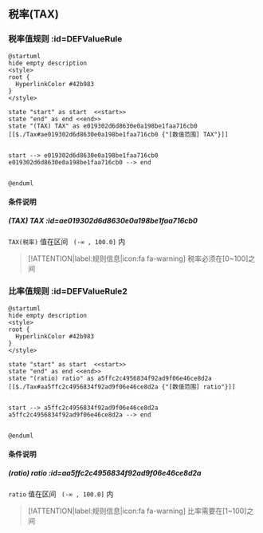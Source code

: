 ## 税率(TAX) <!-- {docsify-ignore-all} -->

   

### 税率值规则 :id=DEFValueRule

```plantuml
@startuml
hide empty description
<style>
root {
  HyperlinkColor #42b983
}
</style>

state "start" as start  <<start>>
state "end" as end <<end>>
state "(TAX) TAX" as e019302d6d8630e0a198be1faa716cb0 [[$./Tax#ae019302d6d8630e0a198be1faa716cb0 {"[数值范围] TAX"}]]


start --> e019302d6d8630e0a198be1faa716cb0 
e019302d6d8630e0a198be1faa716cb0 --> end 


@enduml
```

#### 条件说明

##### (TAX) TAX :id=ae019302d6d8630e0a198be1faa716cb0



`TAX(税率)` 值在区间 `
(-∞ , 100.0]` 内

> [!ATTENTION|label:规则信息|icon:fa fa-warning]
> 税率必须在[0~100]之间



### 比率值规则 :id=DEFValueRule2

```plantuml
@startuml
hide empty description
<style>
root {
  HyperlinkColor #42b983
}
</style>

state "start" as start  <<start>>
state "end" as end <<end>>
state "(ratio) ratio" as a5ffc2c4956834f92ad9f06e46ce8d2a [[$./Tax#aa5ffc2c4956834f92ad9f06e46ce8d2a {"[数值范围] ratio"}]]


start --> a5ffc2c4956834f92ad9f06e46ce8d2a 
a5ffc2c4956834f92ad9f06e46ce8d2a --> end 


@enduml
```

#### 条件说明

##### (ratio) ratio :id=aa5ffc2c4956834f92ad9f06e46ce8d2a



`ratio` 值在区间 `
(-∞ , 100.0]` 内

> [!ATTENTION|label:规则信息|icon:fa fa-warning]
> 比率需要在[1~100]之间







